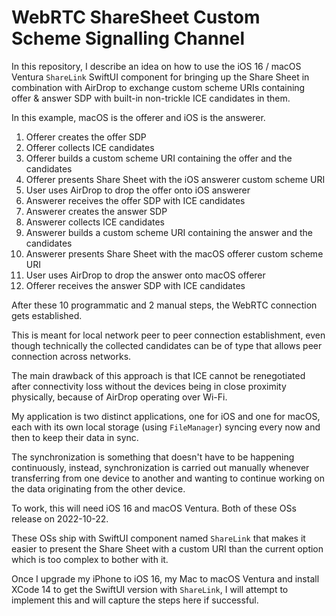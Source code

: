 # WebRTC ShareSheet Custom Scheme Signalling Channel

In this repository, I describe an idea on how to use the iOS 16 / macOS Ventura
`ShareLink` SwiftUI component for bringing up the Share Sheet in combination
with AirDrop to exchange custom scheme URIs containing offer & answer SDP with
built-in non-trickle ICE candidates in them.

In this example, macOS is the offerer and iOS is the answerer.

1. Offerer creates the offer SDP
2. Offerer collects ICE candidates
3. Offerer builds a custom scheme URI containing the offer and the candidates
4. Offerer presents Share Sheet with the iOS answerer custom scheme URI
5. User uses AirDrop to drop the offer onto iOS answerer
6. Answerer receives the offer SDP with ICE candidates
7. Answerer creates the answer SDP
8. Answerer collects ICE candidates
9. Answerer builds a custom scheme URI containing the answer and the candidates
10. Answerer presents Share Sheet with the macOS offerer custom scheme URI
11. User uses AirDrop to drop the answer onto macOS offerer
12. Offerer receives the answer SDP with ICE candidates

After these 10 programmatic and 2 manual steps, the WebRTC connection gets
established.

This is meant for local network peer to peer connection establishment, even
though technically the collected candidates can be of type that allows peer
connection across networks.

The main drawback of this approach is that ICE cannot be renegotiated after
connectivity loss without the devices being in close proximity physically,
because of AirDrop operating over Wi-Fi.

My application is two distinct applications, one for iOS and one for macOS, each
with its own local storage (using `FileManager`) syncing every now and then to
keep their data in sync.

The synchronization is something that doesn't have to be happening continuously,
instead, synchronization is carried out manually whenever transferring from one
device to another and wanting to continue working on the data originating from
the other device.

To work, this will need iOS 16 and macOS Ventura.
Both of these OSs release on 2022-10-22.

These OSs ship with SwiftUI component named `ShareLink` that makes it easier to
present the Share Sheet with a custom URI than the current option which is too
complex to bother with it.

Once I upgrade my iPhone to iOS 16, my Mac to macOS Ventura and install XCode 14
to get the SwiftUI version with `ShareLink`, I will attempt to implement this
and will capture the steps here if successful.
